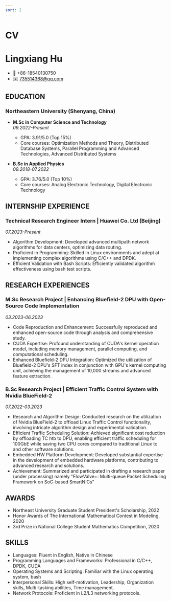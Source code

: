 ```yaml
---
sort: 2
---
```


# CV

# Lingxiang Hu

- 📱 +86-18540130750
- ✉️ 735514368@qq.com

## EDUCATION

### Northeastern University (Shenyang, China)
- **M.Sc in Computer Science and Technology**  
  _09.2022-Present_
  - GPA: 3.91/5.0 (Top 15%)
  - Core courses: Optimization Methods and Theory, Distributed Database Systems, Parallel Programming and Advanced Technologies, Advanced Distributed Systems

- **B.Sc in Applied Physics**  
  _09.2018-07.2022_
  - GPA: 3.76/5.0 (Top 10%)
  - Core courses: Analog Electronic Technology, Digital Electronic Technology

## INTERNSHIP EXPERIENCE

### Technical Research Engineer Intern | Huawei Co. Ltd (Beijing)
_07.2023-Present_
- Algorithm Development: Developed advanced multipath network algorithms for data centers, optimizing data routing.
- Proficient in Programming: Skilled in Linux environments and adept at implementing complex algorithms using C/C++ and DPDK.
- Efficient Validation with Bash Scripts: Efficiently validated algorithm effectiveness using bash test scripts.

## RESEARCH EXPERIENCES

### M.Sc Research Project | Enhancing Bluefield-2 DPU with Open-Source Code Implementation
_03.2023-06.2023_
- Code Reproduction and Enhancement: Successfully reproduced and enhanced open-source code through analysis and comprehensive study.
- CUDA Expertise: Profound understanding of CUDA's kernel operation model, including memory management, parallel computing, and computational scheduling.
- Enhanced Bluefield-2 DPU Integration: Optimized the utilization of Bluefield-2 DPU's SFT index in conjunction with GPU's kernel computing unit, achieving the management of 10,000 streams and advanced feature extraction.

### B.Sc Research Project | Efficient Traffic Control System with Nvidia BlueField-2
_07.2022-03.2023_
- Research and Algorithm Design: Conducted research on the utilization of Nvidia BlueField-2 to offload Linux Traffic Control functionality, involving intricate algorithm design and experimental validation.
- Efficient Traffic Scheduling Solution: Achieved significant cost reduction by offloading TC htb to DPU, enabling efficient traffic scheduling for 100GbE while saving two CPU cores compared to traditional Linux tc and other software solutions.
- Embedded HW Platform Development: Developed substantial expertise in the development of embedded hardware platforms, contributing to advanced research and solutions.
- Achievement: Summarized and participated in drafting a research paper (under processing) namely "FlowValve+: Multi-queue Packet Scheduling Framework on SoC-based SmartNICs"

## AWARDS

- Northeast University Graduate Student President's Scholarship, 2022
- Honor Awards of The International Mathematical Contest in Modeling, 2020
- 3rd Prize in National College Student Mathematics Competition, 2020

## SKILLS

- Languages: Fluent in English, Native in Chinese
- Programming Languages and Frameworks: Professional in C/C++, DPDK, CUDA
- Operating Systems and Scripting: Familiar with the Linux operating system, bash
- Interpersonal Skills: High self-motivation, Leadership, Organization skills, Multi-tasking abilities, Time management.
- Network Protocols: Proficient in L2/L3 networking protocols.

